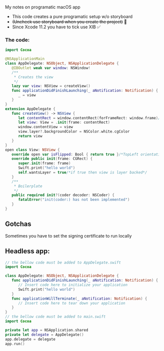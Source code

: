 My notes on programatic macOS app<!--more-->

- This code creates a pure programatic setup w/o storyboard
- ~~(Uncheck use storyboard when you create the project)~~ 🚫
- Since Xcode 11.2 you have to tick use XIB ✅

### The code:

```swift
import Cocoa

@NSApplicationMain
class AppDelegate: NSObject, NSApplicationDelegate {
   @IBOutlet weak var window: NSWindow!
   /**
    * Creates the view
    */
   lazy var view: NSView = createView()
   func applicationDidFinishLaunching(_ aNotification: Notification) {
      _ = view
   }
}
extension AppDelegate {
   func createView() -> NSView {
      let contentRect = window.contentRect(forFrameRect: window.frame)/*size of win sans titlebar*/
      let view: View = .init(frame: contentRect)
      window.contentView = view
      view.layer?.backgroundColor = NSColor.white.cgColor
      return view
   }
}
open class View: NSView {
   override open var isFlipped: Bool { return true }/*TopLeft orientation*/
   override public init(frame: CGRect) {
      super.init(frame: frame)
      Swift.print("hello world")
      self.wantsLayer = true/*if true then view is layer backed*/
   }
   /**
    * Boilerplate
    */
   public required init?(coder decoder: NSCoder) {
      fatalError("init(coder:) has not been implemented")
   }
}
```

## Gotchas
Sometimes you have to set the signing certificate to run locally

## Headless app:

```swift
// the bellow code must be added to AppDelegate.swift
import Cocoa

class AppDelegate: NSObject, NSApplicationDelegate {
   func applicationDidFinishLaunching(_ aNotification: Notification) {
      // Insert code here to initialize your application
      Swift.print("hello world")
   }
   func applicationWillTerminate(_ aNotification: Notification) {
      // Insert code here to tear down your application
   }
}
// the bellow code must be added to main.swift
import Cocoa

private let app = NSApplication.shared
private let delegate = AppDelegate()
app.delegate = delegate
app.run()


```
